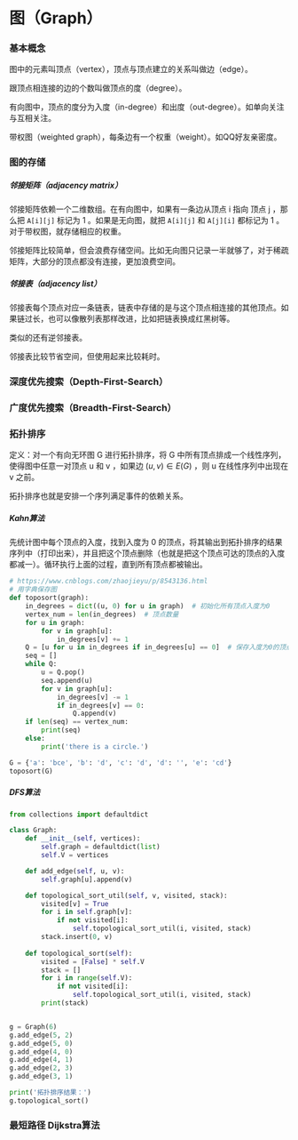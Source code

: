 # 图（Graph）

### 基本概念

图中的元素叫顶点（vertex），顶点与顶点建立的关系叫做边（edge）。

跟顶点相连接的边的个数叫做顶点的度（degree）。

有向图中，顶点的度分为入度（in-degree）和出度（out-degree）。如单向关注与互相关注。

带权图（weighted graph），每条边有一个权重（weight）。如QQ好友亲密度。

### 图的存储

##### 邻接矩阵（adjacency matrix）

邻接矩阵依赖一个二维数组。在有向图中，如果有一条边从顶点 i 指向 顶点 j ，那么把 `A[i][j]` 标记为 1 。如果是无向图，就把 `A[i][j]` 和 `A[j][i]` 都标记为 1 。对于带权图，就存储相应的权重。

邻接矩阵比较简单，但会浪费存储空间。比如无向图只记录一半就够了，对于稀疏矩阵，大部分的顶点都没有连接，更加浪费空间。

##### 邻接表（adjacency list）

邻接表每个顶点对应一条链表，链表中存储的是与这个顶点相连接的其他顶点。如果链过长，也可以像散列表那样改进，比如把链表换成红黑树等。

类似的还有逆邻接表。

邻接表比较节省空间，但使用起来比较耗时。

### 深度优先搜索（Depth-First-Search）



### 广度优先搜索（Breadth-First-Search）



### 拓扑排序

定义：对一个有向无环图 G 进行拓扑排序，将 G 中所有顶点排成一个线性序列，使得图中任意一对顶点 u 和 v ，如果边 $(u,v)\in E(G)$ ，则 u 在线性序列中出现在 v 之前。

拓扑排序也就是安排一个序列满足事件的依赖关系。

##### Kahn算法

先统计图中每个顶点的入度，找到入度为 0 的顶点，将其输出到拓扑排序的结果序列中（打印出来），并且把这个顶点删除（也就是把这个顶点可达的顶点的入度都减一）。循环执行上面的过程，直到所有顶点都被输出。

```python
# https://www.cnblogs.com/zhaojieyu/p/8543136.html
# 用字典保存图
def toposort(graph):
    in_degrees = dict((u, 0) for u in graph)  # 初始化所有顶点入度为0
    vertex_num = len(in_degrees)  # 顶点数量
    for u in graph:
        for v in graph[u]:
            in_degrees[v] += 1
    Q = [u for u in in_degrees if in_degrees[u] == 0]  # 保存入度为0的顶点
    seq = []
    while Q:
        u = Q.pop()
        seq.append(u)
        for v in graph[u]:
            in_degrees[v] -= 1
            if in_degrees[v] == 0:
                Q.append(v)
    if len(seq) == vertex_num:
        print(seq)
    else:
        print('there is a circle.')

G = {'a': 'bce', 'b': 'd', 'c': 'd', 'd': '', 'e': 'cd'}
toposort(G)
```



##### DFS算法

```python
from collections import defaultdict

class Graph:
    def __init__(self, vertices):
        self.graph = defaultdict(list)
        self.V = vertices

    def add_edge(self, u, v):
        self.graph[u].append(v)

    def topological_sort_util(self, v, visited, stack):
        visited[v] = True
        for i in self.graph[v]:
            if not visited[i]:
                self.topological_sort_util(i, visited, stack)
        stack.insert(0, v)
        
    def topological_sort(self):
        visited = [False] * self.V
        stack = []
        for i in range(self.V):
            if not visited[i]:
                self.topological_sort_util(i, visited, stack)
        print(stack)


g = Graph(6)
g.add_edge(5, 2)
g.add_edge(5, 0)
g.add_edge(4, 0)
g.add_edge(4, 1)
g.add_edge(2, 3)
g.add_edge(3, 1)

print('拓扑排序结果：')
g.topological_sort()
```



### 最短路径 Dijkstra算法

